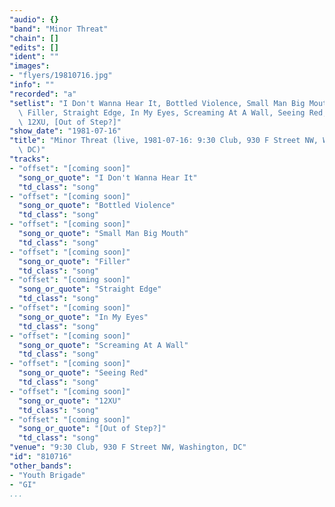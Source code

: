 ```yaml
---
"audio": {}
"band": "Minor Threat"
"chain": []
"edits": []
"ident": ""
"images":
- "flyers/19810716.jpg"
"info": ""
"recorded": "a"
"setlist": "I Don't Wanna Hear It, Bottled Violence, Small Man Big Mouth,\
  \ Filler, Straight Edge, In My Eyes, Screaming At A Wall, Seeing Red,\
  \ 12XU, [Out of Step?]"
"show_date": "1981-07-16"
"title": "Minor Threat (live, 1981-07-16: 9:30 Club, 930 F Street NW, Washington,\
  \ DC)"
"tracks":
- "offset": "[coming soon]"
  "song_or_quote": "I Don't Wanna Hear It"
  "td_class": "song"
- "offset": "[coming soon]"
  "song_or_quote": "Bottled Violence"
  "td_class": "song"
- "offset": "[coming soon]"
  "song_or_quote": "Small Man Big Mouth"
  "td_class": "song"
- "offset": "[coming soon]"
  "song_or_quote": "Filler"
  "td_class": "song"
- "offset": "[coming soon]"
  "song_or_quote": "Straight Edge"
  "td_class": "song"
- "offset": "[coming soon]"
  "song_or_quote": "In My Eyes"
  "td_class": "song"
- "offset": "[coming soon]"
  "song_or_quote": "Screaming At A Wall"
  "td_class": "song"
- "offset": "[coming soon]"
  "song_or_quote": "Seeing Red"
  "td_class": "song"
- "offset": "[coming soon]"
  "song_or_quote": "12XU"
  "td_class": "song"
- "offset": "[coming soon]"
  "song_or_quote": "[Out of Step?]"
  "td_class": "song"
"venue": "9:30 Club, 930 F Street NW, Washington, DC"
"id": "810716"
"other_bands":
- "Youth Brigade"
- "GI"
...
```

